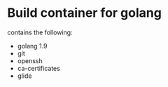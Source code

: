# Build container for golang


contains the following:
- golang 1.9
- git
- openssh
- ca-certificates
- glide  
